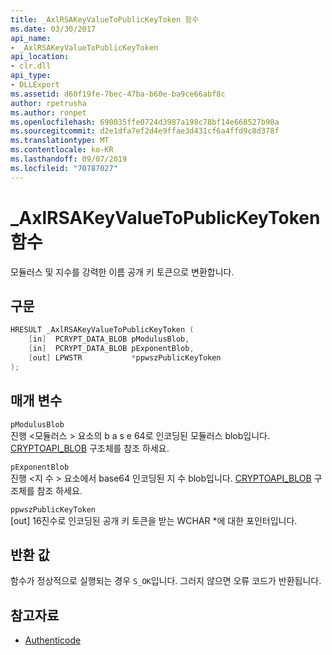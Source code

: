 ```yaml
---
title: _AxlRSAKeyValueToPublicKeyToken 함수
ms.date: 03/30/2017
api_name:
- _AxlRSAKeyValueToPublicKeyToken
api_location:
- clr.dll
api_type:
- DLLExport
ms.assetid: d60f19fe-7bec-47ba-b60e-ba9ce66abf8c
author: rpetrusha
ms.author: ronpet
ms.openlocfilehash: 690035ffe0724d3987a198c78bf14e668527b98a
ms.sourcegitcommit: d2e1dfa7ef2d4e9ffae3d431cf6a4ffd9c8d378f
ms.translationtype: MT
ms.contentlocale: ko-KR
ms.lasthandoff: 09/07/2019
ms.locfileid: "70787027"
---
```

# <a name="_axlrsakeyvaluetopublickeytoken-function"></a>\_AxlRSAKeyValueToPublicKeyToken 함수

모듈러스 및 지수를 강력한 이름 공개 키 토큰으로 변환합니다.  
  
## <a name="syntax"></a>구문  
  
```cpp  
HRESULT _AxlRSAKeyValueToPublicKeyToken (  
    [in]  PCRYPT_DATA_BLOB pModulusBlob,  
    [in]  PCRYPT_DATA_BLOB pExponentBlob,  
    [out] LPWSTR           *ppwszPublicKeyToken  
);  
```  
  
## <a name="parameters"></a>매개 변수  
 `pModulusBlob`  
 진행 \<모듈러스 > 요소의 b a s e 64로 인코딩된 모듈러스 blob입니다.  [CRYPTOAPI_BLOB](/windows/win32/api/dpapi/ns-dpapi-crypt_integer_blob) 구조체를 참조 하세요.  
  
 `pExponentBlob`  
 진행 \<지 수 > 요소에서 base64 인코딩된 지 수 blob입니다. [CRYPTOAPI_BLOB](/windows/win32/api/dpapi/ns-dpapi-crypt_integer_blob) 구조체를 참조 하세요.  
  
 `ppwszPublicKeyToken`  
 [out] 16진수로 인코딩된 공개 키 토큰을 받는 WCHAR *에 대한 포인터입니다.  
  
## <a name="return-value"></a>반환 값  
 함수가 정상적으로 실행되는 경우 `S_OK`입니다. 그러지 않으면 오류 코드가 반환됩니다.  
  
## <a name="see-also"></a>참고자료

- [Authenticode](index.md)
